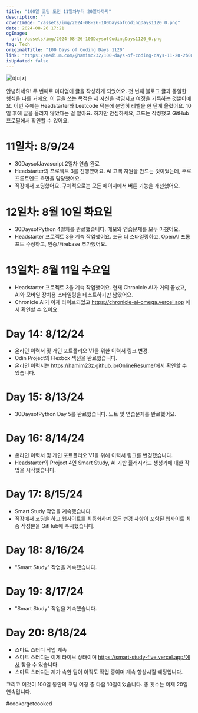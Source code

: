 ```yaml
---
title: "100일 코딩 도전 11일차부터 20일차까지"
description: ""
coverImage: "/assets/img/2024-08-26-100DaysofCodingDays1120_0.png"
date: 2024-08-26 17:21
ogImage: 
  url: /assets/img/2024-08-26-100DaysofCodingDays1120_0.png
tag: Tech
originalTitle: "100 Days of Coding Days 1120"
link: "https://medium.com/@hamimc232/100-days-of-coding-days-11-20-2b08304333d9"
isUpdated: false
---
```



![이미지](/assets/img/2024-08-26-100DaysofCodingDays1120_0.png)

안녕하세요! 두 번째로 미디엄에 글을 작성하게 되었어요. 첫 번째 블로그 글과 동일한 형식을 따를 거에요. 이 글을 쓰는 목적은 제 자신을 책임지고 여정을 기록하는 것뿐이에요. 이번 주에는 Headstarter와 Leetcode 덕분에 분명히 레벨을 한 단계 올렸어요. 10일 후에 글을 올리지 않았다는 걸 알아요. 하지만 안심하세요, 코드는 작성했고 GitHub 프로필에서 확인할 수 있어요.

# 11일차: 8/9/24

- 30DaysofJavascript 2일차 연습 완료
- Headstarter의 프로젝트 3를 진행했어요. AI 고객 지원을 만드는 것이었는데, 주로 프론트엔드 측면을 담당했어요.
- 직장에서 코딩했어요. 구체적으로는 모든 페이지에서 버튼 기능을 개선했어요.

<div class="content-ad"></div>

# 12일차: 8월 10일 화요일

- 30DaysofPython 4일차를 완료했습니다. 메모와 연습문제를 모두 마쳤어요.
- Headstarter 프로젝트 3을 계속 작업했어요. 조금 더 스타일링하고, OpenAI 프롬프트 수정하고, 인증/Firebase 추가했어요.

# 13일차: 8월 11일 수요일

- Headstarter 프로젝트 3을 계속 작업했어요. 현재 Chronicle AI가 거의 끝났고, AI와 모바일 장치용 스타일링을 테스트하기만 남았어요.
- Chronicle AI가 이제 라이브되었고 https://chronicle-ai-omega.vercel.app 에서 확인할 수 있어요.

<div class="content-ad"></div>

# Day 14: 8/12/24

- 온라인 이력서 및 개인 포트폴리오 V1을 위한 이력서 링크 변경.
- Odin Project의 Flexbox 섹션을 완료했습니다.
- 온라인 이력서는 https://hamim23z.github.io/OnlineResume/에서 확인할 수 있습니다.

# Day 15: 8/13/24

- 30DaysofPython Day 5를 완료했습니다. 노트 및 연습문제를 완료했어요.

<div class="content-ad"></div>

# Day 16: 8/14/24

- 온라인 이력서 및 개인 포트폴리오 V1을 위해 이력서 링크를 변경했습니다.
- Headstarter의 Project 4인 Smart Study, AI 기반 플래시카드 생성기에 대한 작업을 시작했습니다.

# Day 17: 8/15/24

- Smart Study 작업을 계속했습니다.
- 직장에서 코딩을 하고 웹사이트를 최종화하며 모든 변경 사항이 포함된 웹사이트 최종 작성본을 GitHub에 푸시했습니다.

<div class="content-ad"></div>

# Day 18: 8/16/24

- "Smart Study" 작업을 계속했습니다.

# Day 19: 8/17/24

- "Smart Study" 작업을 계속했습니다.

<div class="content-ad"></div>

# Day 20: 8/18/24

- 스마트 스터디 작업 계속
- 스마트 스터디는 이제 라이브 상태이며 https://smart-study-five.vercel.app/에서 찾을 수 있습니다.
- 스마트 스터디는 제가 속한 팀이 아직도 작업 중이며 계속 향상시킬 예정입니다.

그리고 이것이 100일 동안의 코딩 여정 중 다음 10일이었습니다. 총 횟수는 이제 20일 연속입니다.

#cookorgetcooked